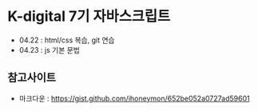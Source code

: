 # K-digital 7기 자바스크립트
+ 04.22 : html/css 복습, git 연습
+ 04.23 : js 기본 문법

## 참고사이트
+ 마크다운 : https://gist.github.com/ihoneymon/652be052a0727ad59601
